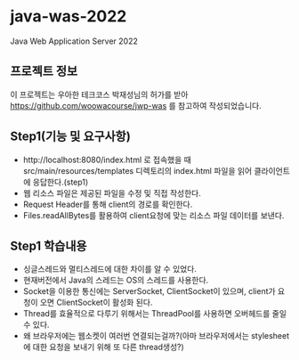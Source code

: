 # java-was-2022
Java Web Application Server 2022


## 프로젝트 정보 

이 프로젝트는 우아한 테크코스 박재성님의 허가를 받아 https://github.com/woowacourse/jwp-was 
를 참고하여 작성되었습니다.


## Step1(기능 및 요구사항)
- http://localhost:8080/index.html 로 접속했을 때 src/main/resources/templates 디렉토리의 index.html 파일을 읽어 클라이언트에 응답한다.(step1)
- 웹 리소스 파일은 제공된 파일을 수정 및 직접 작성한다.
- Request Header를 통해 client의 경로를 확인한다.
- Files.readAllBytes를 활용하여 client요청에 맞는 리소스 파일 데이터를 보낸다.

## Step1 학습내용
- 싱글스레드와 멀티스레드에 대한 차이를 알 수 있었다.
- 현재버전에서 Java의 스레드는 OS의 스레드를 사용한다.
- Socket을 이용한 통신에는 ServerSocket, ClientSocket이 있으며, client가 요청이 오면 ClientSocket이 활성화 된다.
- Thread를 효율적으로 다루기 위해서는 ThreadPool를 사용하면 오버헤드를 줄일 수 있다.
- 왜 브라우저에는 웹소켓이 여러번 연결되는걸까?(아마 브라우저에서는 stylesheet에 대한 요청을 보내기 위해 또 다른 thread생성?)